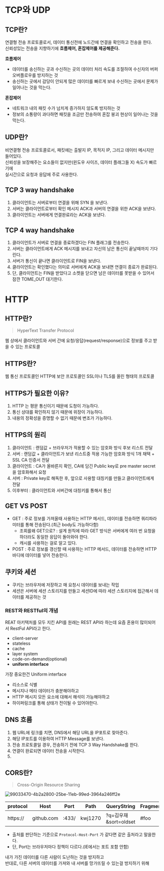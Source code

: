 # TCP와 UDP
## TCP란?   
    
연결형 전송 프로토콜로서, 데이터 통신전에 노드간에 연결을 확인하고 전송을 한다.      
신뢰성있는 전송을 지향하기에 **흐름제어, 혼잡제어를 제공해준다.**      
 
**흐름제어**
* 데이터를 송신하는 곳과 수신하는 곳의 데이터 처리 속도를 조절하여 수신자의 버퍼 오버플로우를 방지하는 것
* 송신하는 곳에서 감당이 안되게 많은 데이터를 빠르게 보내 수신하는 곳에서 문제가 일어나는 것을 막는다.

**혼잡제어**
* 네트워크 내의 패킷 수가 넘치게 증가하지 않도록 방지하는 것
* 정보의 소통량이 과다하면 패킷을 조금만 전송하여 혼잡 붕괴 현상이 일어나는 것을 막는다.

## UDP란? 
  
비연결형 전송 프로토콜로서, 패킷에는 출발지 IP, 목적지 IP, 그리고 데이터 메시지만 들어있다.         
신뢰성을 보장해주는 요소들이 없지만(윈도우 사이즈, 데이터 플래그들 X) 속도가 빠르기에       
실시간으로 요청과 응답에 주로 사용한다.   

## TCP 3 way handshake 

1. 클라이언트는 서버로부터 연결을 위해 SYN 을 보낸다.    
2. 서버는 클라이언트로부터 확인 메시지 ACK과 서버의 연결을 위한 ACK을 보낸다.   
3. 클라이언트는 서버에게 연결완료라는 ACK을 보낸다.  

## TCP 4 way handshake
  
1. 클라이언트가 서버로 연결을 종료하겠다는 FIN 플래그를 전송한다.   
2. 서버는 클라이언트에게 ACK 메시지를 보내고 자신의 남은 통신이 끝날때까지 기다린다.   
3. 서버가 통신이 끝나면 클라이언트로 FIN을 보낸다.  
4. 클라이언트는 확인했다는 의미로 서버에게 ACK을 보내면 연결이 종료가 완료된다.    
5. 단, 클라이언트는 FIN을 받았다고 소켓을 닫으면 남은 데이터를 못받을 수 있어서 잠깐 TOME_OUT 대기한다.  

# HTTP
## HTTP란?  
> HyperText Transfer Protocol
    
웹 상에서 클라이언트와 서버 간에 요청/응답(request/response)으로 정보를 주고 받을 수 있는 프로토콜    

## HTTPS란?  
    
웹 통신 프로토콜인 HTTP에 보안 프로토콜인 SSL이나 TLS를 올린 형태의 프로토콜         
  
## HTTPS가 필요한 이유?

1. HTTP 는 평문 통신이기 때문에 도청이 가능하다.
2. 통신 상대를 확인하지 않기 때문에 위장이 가능하다.
3. 내용의 정확성을 증명할 수 없기 때문에 변조가 가능하다.

## HTTPS의 원리 

1. 클라이언트 : 랜덤값 + 브라우저가 적용할 수 있는 암호화 방식 후보 리스트 전달
2. 서버 : 랜덤값 + 클라이언트가 보낸 리스트중 적용 가능한 암호화 방식 1개 채택 + SSL CA 인증서 전달
3. 클라이언트 : CA가 올바른지 확인, CA에 담긴 Public key로 pre master secret을 암호화해서 요청
4. 서버 : Private key로 해독한 후, 앞으로 사용할 대칭키를 만들고 클라이언트에게 전달
5. 이후부터 : 클라이언트와 서버간에 대칭키를 통해서 통신

## GET VS POST   

* GET : 주로 정보를 가져올때 사용하는 HTTP 메서드, 데이터를 전송하면 쿼리파라미터를 통해 전송된다.(최근 body도 가능하다함)      
    *  조회를왜 GET으로? : 설계 원칙에 따라 GET 방식은 서버에게 여러 번 요청을 하더라도 동일한 응답이 돌아와야 한다.   
    *  캐시를 사용하는 걸로 알고 있다.   
* POST : 주로 정보를 갱신할 때 사용하는 HTTP 메서드, 데이터를 전송하면 HTTP 바디에 데이터를 넣어 전송한다.    

## 쿠키와 세션 
   
* 쿠키는 브라우저에 저장하고 매 요청시 데이터를 보내는 작업       
* 세션은 서버에 세션 스토리지를 만들고 세션ID에 따라 세션 스토리지에 접근해서 데이터를 제공하는 것     

### REST와 RESTful의 개념   
   
REAT 아키텍처를 모두 지킨 API를 원래는 REST API라 하는데 요즘 혼용이 많이되어서 RestFul API라고 한다.    

* client-server  
* stateless  
* cache  
* layer system   
* code-on-demand(optional)  
* **uniform interface**   

가장 중요한건 Uniform interface   

* 리소스로 식별 
* 메시지나 메타 데이터가 충분해야하고   
* HTTP 메시지 모든 요소에 대해서 해석이 가능해야하고  
* 하이퍼링크를 통해 상태가 전이될 수 있어야한다.  

## DNS 흐름 

1. 웹 URL에 링크를 치면, DNS에서 해당 URL을 IP포트로 찾아준다.   
2. 해당 IP포트를 이용하여 HTTP Message를 보낸다.  
3. 전송 프로토콜일 경우, 전송하기 전에 TCP 3 Way Handshake를 한다.  
4. 연결이 완료되면 데이터 전송을 시작한다.   
5. 

## CORS란?   
> Cross-Origin Resource Sharing 

![99033470-4b2a2800-25be-11eb-99ed-3964a246ff2e](https://user-images.githubusercontent.com/50267433/147178759-97f95429-eeff-408e-8d04-86b64ea0f374.png)

|protocol|Host|Port|Path|QueryString|Fragment|
|--------|----------|-----|-------|---------------------|-----|
|https://|github.com|:433/|kwj1270|?q=김우재 &sort=oldset|#foo|

    
* 출처를 판단하는 기준으로 `Protocol-Host-Port` 가 같다면 같은 출처라고 말을한다.      
* 단, Port는 브라우저마다 정책이 다르다.(IE에서는 포트 포함 안함)  
  
내가 가진 데이터를 다른 사람이 도난하는 것을 방지하고    
반대로, 다른 서버의 데이터를 가져와 내 서버를 망가뜨릴 수 있는걸 방지하기 위해  
